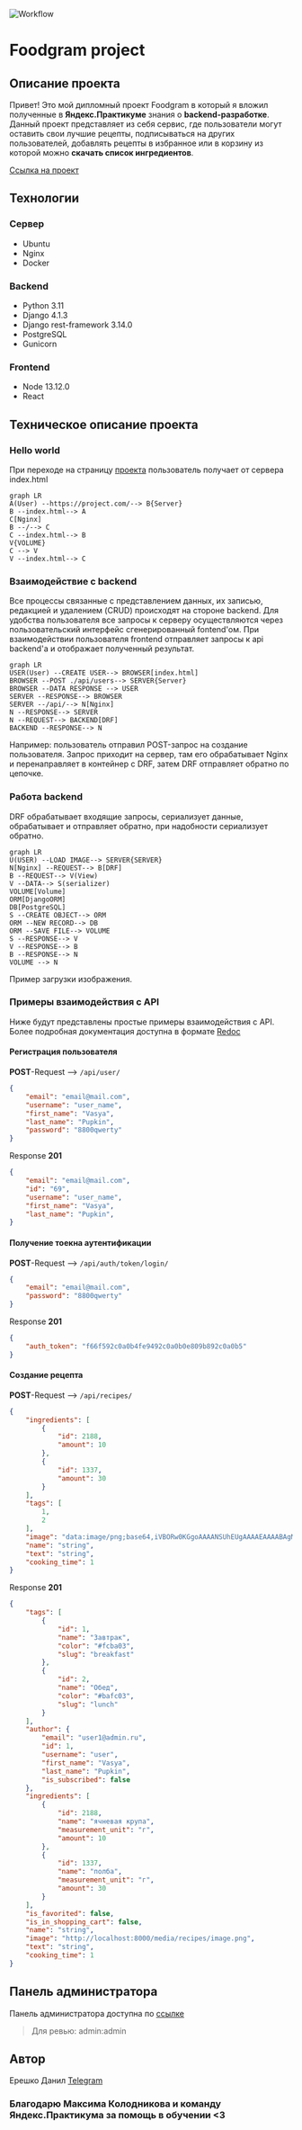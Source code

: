 ![Workflow](https://github.com/EreshkoDR/foodgram-project-react/actions/workflows/foodgram%20CI.yml/badge.svg)
# Foodgram project

## Описание проекта

Привет! Это мой дипломный проект Foodgram в который я вложил полученные в **Яндекс.Практикуме** знания о **backend-разработке**.
Данный проект представляет из себя сервис, где пользователи могут оставить свои лучшие рецепты, подписываться на других пользователей, добавлять рецепты в избранное или в корзину из которой можно **скачать список ингредиентов**.

[Ссылка на проект](http://ereshkoproject.ddns.net/recipes)

## Технологии
### Сервер
 - Ubuntu
 - Nginx
 - Docker
### Backend
 - Python 3.11
 - Django 4.1.3
 - Django rest-framework 3.14.0
 - PostgreSQL
 - Gunicorn
### Frontend
 - Node 13.12.0
 - React


## Техническое описание проекта
### Hello world
При переходе на страницу [проекта](http://ereshkoproject.ddns.net/recipes) пользователь получает от сервера index.html 
```mermaid
graph LR
A(User) --https://project.com/--> B{Server}
B --index.html--> A
C[Nginx]
B --/--> C
C --index.html--> B
V{VOLUME}
C --> V
V --index.html--> C
```

### Взаимодействие с backend
Все процессы связанные с представлением данных, их записью, редакцией и удалением (CRUD) происходят на стороне backend. Для удобства пользователя все запросы к серверу осуществляются через пользовательский интерфейс сгенерированный fontend'ом. При взаимодействии пользователя frontend отправляет запросы к api backend'а и отображает полученный результат.

```mermaid
graph LR
USER(User) --CREATE USER--> BROWSER[index.html]
BROWSER --POST ./api/users--> SERVER{Server}
BROWSER --DATA RESPONSE --> USER
SERVER --RESPONSE--> BROWSER
SERVER --/api/--> N[Nginx]
N --RESPONSE--> SERVER
N --REQUEST--> BACKEND[DRF]
BACKEND --RESPONSE--> N
```
Например: пользователь отправил POST-запрос на создание пользователя. Запрос приходит на сервер, там его обрабатывает Nginx и перенаправляет в контейнер с DRF, затем DRF отправляет обратно по цепочке.
### Работа backend
DRF обрабатывает входящие запросы, сериализует данные, обрабатывает и отправляет обратно, при надобности сериализует обратно.
```mermaid
graph LR
U(USER) --LOAD IMAGE--> SERVER{SERVER} 
N[Nginx] --REQUEST--> B[DRF]
B --REQUEST--> V(View)
V --DATA--> S(serializer)
VOLUME[Volume]
ORM[DjangoORM]
DB[PostgreSQL]
S --CREATE OBJECT--> ORM
ORM --NEW RECORD--> DB
ORM --SAVE FILE--> VOLUME
S --RESPONSE--> V
V --RESPONSE--> B
B --RESPONSE--> N
VOLUME --> N
```
Пример загрузки изображения.

### Примеры взаимодействия с API
Ниже будут представлены простые примеры взаимодействия с API. Более подробная документация доступна в формате [Redoc](http://ereshkoproject.ddns.net/api/docs/redoc.html)

#### Регистрация пользователя
**POST**-Request --> `/api/user/`
```json
{
	"email": "email@mail.com",
	"username": "user_name",
	"first_name": "Vasya",
	"last_name": "Pupkin",
	"password": "8800qwerty"
}
```
Response **201**
```JSON
{
	"email": "email@mail.com",
	"id": "69",
	"username": "user_name",
	"first_name": "Vasya",
	"last_name": "Pupkin",
}
```
#### Получение тоекна аутентификации
**POST**-Request --> `/api/auth/token/login/`
```JSON
{
	"email": "email@mail.com",
	"password": "8800qwerty"
}
```
Response **201**
```json
{
	"auth_token": "f66f592c0a0b4fe9492c0a0b0e809b892c0a0b5"
}
```

#### Создание рецепта
**POST**-Request --> `/api/recipes/`
```JSON
{
	"ingredients": [
		{
			"id": 2188,
			"amount": 10
		},
		{
			"id": 1337,
			"amount": 30
		}
	],
	"tags": [
		1,
		2
	],
	"image": "data:image/png;base64,iVBORw0KGgoAAAANSUhEUgAAAAEAAAABAgMAAABieywaAAAACVBMVEUAAAD///9fX1/S0ecCAAAACXBIWXMAAA7EAAAOxAGVKw4bAAAACklEQVQImWNoAAAAggCByxOyYQAAAABJRU5ErkJggg==",
	"name": "string",
	"text": "string",
	"cooking_time": 1
}
```
Response **201**
```JSON
{
	"tags": [
		{
			"id": 1,
			"name": "Завтрак",
			"color": "#fcba03",
			"slug": "breakfast"
		},
		{
			"id": 2,
			"name": "Обед",
			"color": "#bafc03",
			"slug": "lunch"
		}
	],
	"author": {
		"email": "user1@admin.ru",
		"id": 1,
		"username": "user",
		"first_name": "Vasya",
		"last_name": "Pupkin",
		"is_subscribed": false
	},
	"ingredients": [
		{
			"id": 2188,
			"name": "ячневая крупа",
			"measurement_unit": "г",
			"amount": 10
		},
		{
			"id": 1337,
			"name": "полба",
			"measurement_unit": "г",
			"amount": 30
		}
	],
	"is_favorited": false,
	"is_in_shopping_cart": false,
	"name": "string",
	"image": "http://localhost:8000/media/recipes/image.png",
	"text": "string",
	"cooking_time": 1
}
```
## Панель администратора
Панель администратора доступна по [ссылке](ereshkoproject.ddns.net/admin)

> Для ревью: admin:admin

## Автор
Ерешко Данил 
[Telegram](https://t.me/ereshkodanil)


### Благодарю Максима Колодникова и команду Яндекс.Практикума за помощь в обучении <3